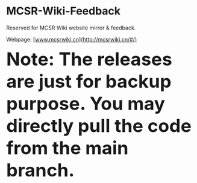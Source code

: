 # MCSR-Wiki-Feedback

Reserved for MCSR Wiki website mirror & feedback.

Webpage: [www.mcsrwiki.cn](http://mcsrwiki.cn/#/)

<strong><font size=8>Note: The releases are just for backup purpose. You may directly pull the code from the main branch.</font></strong>
